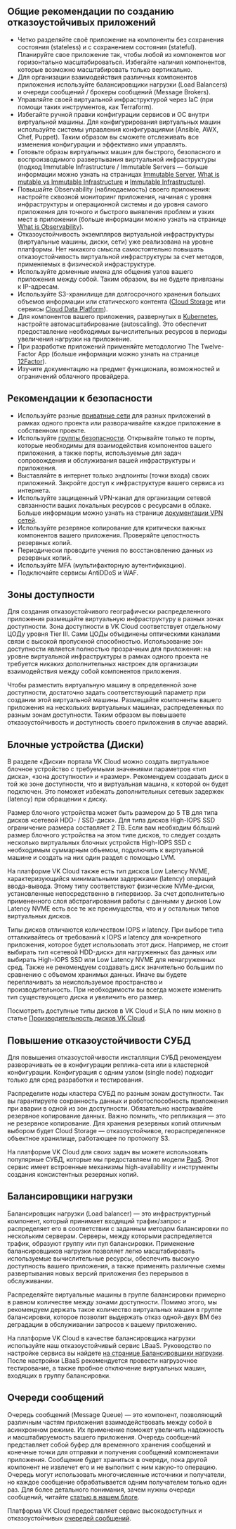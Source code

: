 ## Общие рекомендации по созданию отказоустойчивых приложений

- Четко разделяйте своё приложение на компоненты без сохранения состояния (stateless) и с сохранением состояния (stateful). Планируйте свое приложение так, чтобы любой из компонентов мог горизонтально масштабироваться. Избегайте наличия компонентов, которые возможно масштабировать только вертикально.
- Для организации взаимодействия различных компонентов приложения используйте балансировщики нагрузки (Load Balancers) и очереди сообщений / брокеры сообщений (Message Brokers).
- Управляйте своей виртуальной инфраструктурой через IaC (при помощи таких инструментов, как Terraform).
- Избегайте ручной правки конфигурации сервисов и ОС внутри виртуальной машины. Для конфигурирования виртуальных машин используйте системы управления конфигурациями (Ansible, AWX, Chef, Puppet). Таким образом вы сможете отслеживать все изменения конфигурации и эффективно ими управлять.
- Готовьте образы виртуальных машин для быстрого, безопасного и воспроизводимого развертывания виртуальной инфраструктуры (подход Immutable Infrastructure / Immutable Servers — больше информации можно узнать на страницах [Immutable Server](https://martinfowler.com/bliki/ImmutableServer.html), [What is mutable vs Immutable Infrastructure](https://www.hashicorp.com/resources/what-is-mutable-vs-immutable-infrastructure) и [Immutable Infrastructure](https://medium.com/the-cloud-architect/immutable-infrastructure-21f6613e7a23)).
- Повышайте Observability (наблюдаемость) своего приложения: настройте сквозной мониторинг приложения, начиная с уровня инфраструктуры и операционной системы и до уровня самого приложения для точного и быстрого выявления проблем и узких мест в приложении (больше информации можно узнать на странице [What is Observability](https://www.dynatrace.com/news/blog/what-is-observability-2/)).
- Отказоустойчивость экземпляров виртуальной инфраструктуры (виртуальные машины, диски, сети) уже реализована на уровне платформы. Нет никакого смысла самостоятельно повышать отказоустойчивость виртуальной инфраструктуры за счет методов, применяемых в физической инфраструктуре.
- Используйте доменные имена для общения узлов вашего приложения между собой. Таким образом, вы не будете привязаны к IP-адресам.
- Используйте S3-хранилище для долгосрочного хранения больших объемов информации или статического контента ([Cloud Storage](https://mcs.mail.ru/docs/ru/base/s3#) или сервисы [Cloud Data Platform](https://mcs.mail.ru/bigdata/)).
- Для компонентов вашего приложения, развернутых в [Kubernetes](/ru/base/k8s/operations/scale), настройте автомасштабирование (autoscaling). Это обеспечит предоставление необходимых вычислительных ресурсов в периоды увеличения нагрузки на приложение.
- При разработке приложений применяйте методологию The Twelve-Factor App (больше информации можно узнать на странице [12Factor](https://12factor.net/)).
- Изучите документацию на предмет функционала, возможностей и ограничений облачного провайдера.

## Рекомендации к безопасности

- Используйте разные [приватные сети](/ru/networks/vnet/concepts/ips-and-inet) для разных приложений в рамках одного проекта или разворачивайте каждое приложение в собственном проекте.
- Используйте [группы безопасности](/ru/networks/vnet/concepts/traffic-limiting). Открывайте только те порты, которые необходимы для взаимодействия компонентов вашего приложения, а также порты, используемые для задач сопровождения и обслуживания вашей инфраструктуры и приложения.
- Выставляйте в интернет только эндпоинты (точки входа) своих приложений. Закройте доступ к инфраструктуре вашего сервиса из интернета.
- Используйте защищенный VPN-канал для организации сетевой связанности ваших локальных ресурсов с ресурсами в облаке. Больше информации можно узнать на странице [документации VPN сетей](/ru/networks/vnet/concepts/vpn).
- Используйте резервное копирование для критически важных компонентов вашего приложения. Проверяйте целостность резервных копий.
- Периодически проводите учения по восстановлению данных из резервных копий.
- Используйте MFA (мультифакторную аутентификацию).
- Подключайте сервисы AntiDDoS и WAF.

## Зоны доступности

Для создания отказоустойчивого географически распределенного приложения размещайте виртуальную инфраструктуру в разных зонах доступности. Зона доступности в VK Cloud соответствует отдельному ЦОДу уровня Tier III. Сами ЦОДы объединены оптическими каналами связи с высокой пропускной способностью. Использование зон доступности является полностью прозрачным для приложения: на уровне виртуальной инфраструктуры в рамках одного проекта не требуется никаких дополнительных настроек для организации взаимодействия между собой компонентов приложения.

Чтобы разместить виртуальную машину в определенной зоне доступности, достаточно задать соответствующий параметр при создании этой виртуальной машины. Размещайте компоненты вашего приложения на нескольких виртуальных машинах, распределенных по разным зонам доступности. Таким образом вы повышаете отказоустойчивость и доступность своего приложения в случае аварий.

## Блочные устройства (Диски)

В разделе «Диски» портала VK Cloud можно создать виртуальное блочное устройство с требуемыми значениями параметров «тип диска», «зона доступности» и «размер». Рекомендуем создавать диск в той же зоне доступности, что и виртуальная машина, к которой он будет подключен. Это поможет избежать дополнительных сетевых задержек (latency) при обращении к диску.

Размер блочного устройства может быть размером до 5 TB для типа дисков «сетевой HDD- / SSD-диск». Для типа дисков High-IOPS SSD ограничение размера составляет 2 TB. Если вам необходим бóльший размер блочного устройства на этом типе дисков, то следует создать несколько виртуальных блочных устройств High-IOPS SSD с необходимым суммарным объемом, подключить к виртуальной машине и создать на них один раздел с помощью LVM.

На платформе VK Cloud также есть тип дисков Low Latency NVME, характеризующийся минимальными задержками (latency) операций ввода-вывода. Этому типу соответствуют физические NVMe-диски, установленные непосредственно в гипервизор. За счет дополнительно примененного слоя абстрагирования работы с данными у дисков Low Latency NVME есть все те же преимущества, что и у остальных типов виртуальных дисков.

Типы дисков отличаются количеством IOPS и latency. При выборе типа отталкивайтесь от требований к IOPS и latency для конкретного приложения, которое будет использовать этот диск. Например, не стоит выбирать тип «сетевой HDD-диск» для нагруженных баз данных или выбирать High-IOPS SSD или Low Latency NVME для ненагруженных сред. Также не рекомендуем создавать диск значительно большим по сравнению с объемом хранимых данных. Иначе вы будете переплачивать за неиспользуемое пространство и производительность. При необходимости вы всегда можете изменить тип существующего диска и увеличить его размер.

Посмотреть доступные типы дисков в VK Cloud и SLA по ним можно в статье [Производительность дисков VK Cloud](/ru/base/iaas/concepts/volume-sla).

## Повышение отказоустойчивости СУБД

Для повышения отказоустойчивости инсталляции СУБД рекомендуем разворачивать ее в конфигурации реплика-сета или в кластерной конфигурации. Конфигурация с одним узлом (single node) подходит только для сред разработки и тестирования.

Распределите ноды кластера СУБД по разным зонам доступности. Так вы гарантируете сохранность данных и работоспособность приложения при аварии в одной из зон доступности. Обязательно настраивайте резервное копирование данных. Важно помнить, что репликация — это не резервное копирование. Для хранения резервных копий отличным выбором будет Cloud Storage — отказоустойчивое, геораспределенное объектное хранилище, работающее по протоколу S3.

На платформе VK Cloud для своих задач вы можете использовать популярные СУБД, которые мы предоставляем по модели [PaaS](https://mcs.mail.ru/databases/). Этот сервис имеет встроенные механизмы high-availability и инструменты создания консистентных резервных копий.

## Балансировщики нагрузки

Балансировщик нагрузки (Load balancer) — это инфраструктурный компонент, который принимает входящий трафик/запрос и распределяет его в соответствии с заданным методом балансировки по нескольким серверам. Серверы, между которыми распределяется трафик, образуют группу или пул балансировки. Применение балансировщиков нагрузки позволяет легко масштабировать используемые вычислительные ресурсы, обеспечить высокую доступность вашего приложения, а также применять различные схемы развертывания новых версий приложения без перерывов в обслуживании.

Распределяйте виртуальные машины в группе балансировки примерно в равном количестве между зонами доступности. Помимо этого, мы рекомендуем держать такое количество виртуальных машин в группе балансировки, которое позволит выдержать отказ одной-двух ВМ без деградации в обслуживании запросов к вашему приложению.

На платформе VK Cloud в качестве балансировщика нагрузки используйте наш отказоустойчивый сервис LBaaS. Руководство по настройке сервиса вы найдете [на странице Балансировщики нагрузки](/ru/networks/vnet/concepts/load-balancer). После настройки LBaaS рекомендуется провести нагрузочное тестирование, а также пробное отключение виртуальных машин, входящих в группу балансировки.

## Очереди сообщений

Очередь сообщений (Message Queue) — это компонент, позволяющий различным частям приложения взаимодействовать между собой в асинхронном режиме. Их применение поможет увеличить надежность и масштабируемость вашего приложения. Очередь сообщений представляет собой буфер для временного хранения сообщений и конечные точки для отправки и получения сообщений компонентами приложения. Сообщение будет храниться в очереди, пока другой компонент не извлечет его и не выполнит с ним какую-то операцию. Очередь могут использовать многочисленные источники и получатели, но каждое сообщение обрабатывается одним получателем только один раз. Для более детального понимания, зачем нужны очереди сообщений, читайте [статью в нашем блоге](https://mcs.mail.ru/blog/zachem-nuzhny-ocheredi-soobshcheniy-v-mikroservisnoy-arkhitekture).

Платформа VK Cloud предоставляет сервис высокодоступных и отказоустойчивых [очередей сообщений](https://mcs.mail.ru/blog/zachem-nuzhny-ocheredi-soobshcheniy-v-mikroservisnoy-arkhitekture).
